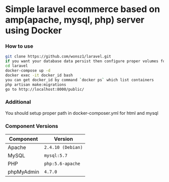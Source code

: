 # Simple laravel ecommerce based on amp(apache, mysql, php) server using Docker

### How to use

```bash
git clone https://github.com/wonsz1/laravel.git
if you want your database data persist then configure proper volumes for db in docker-compose.yml
cd laravel
docker-compose up -d
docker exec -it docker_id bash
you can get docker_id by command `docker ps` which list containers
php artisan make:migrations 
go to http://localhost:8000/public/
```
### Additional

You should setup proper path in docker-composer.yml for html and mysql

### Component Versions

| Component |     Version       |
|-----------|-------------------|
|Apache     | `2.4.10 (Debian)` |
|MySQL      | `mysql:5.7`       |
|PHP        | `php:5.6-apache`  |
|phpMyAdmin | `4.7.0`           |

